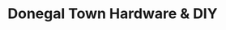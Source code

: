 ---
title: "Donegal Town Hardware & DIY"
url: /donegal-town/donegal-town-hardware-und-diy/
shop: Baumarkt
---